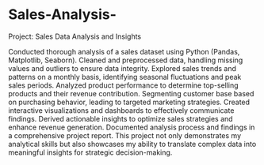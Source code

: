 # Sales-Analysis-
Project: Sales Data Analysis and Insights

Conducted thorough analysis of a sales dataset using Python (Pandas, Matplotlib, Seaborn).
Cleaned and preprocessed data, handling missing values and outliers to ensure data integrity.
Explored sales trends and patterns on a monthly basis, identifying seasonal fluctuations and peak sales periods.
Analyzed product performance to determine top-selling products and their revenue contribution.
Segmenting customer base based on purchasing behavior, leading to targeted marketing strategies.
Created interactive visualizations and dashboards to effectively communicate findings.
Derived actionable insights to optimize sales strategies and enhance revenue generation.
Documented analysis process and findings in a comprehensive project report.
This project not only demonstrates my analytical skills but also showcases my ability to translate complex data into meaningful insights for strategic decision-making.
